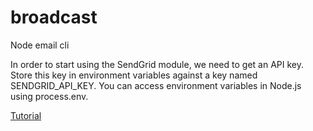 # broadcast
Node email cli  

In order to start using the SendGrid module, we need to get an API key. 
Store this key in environment variables against a key named SENDGRID_API_KEY. 
You can access environment variables in Node.js using process.env.

[Tutorial](https://www.smashingmagazine.com/2017/03/interactive-command-line-application-node-js/?utm_source=javascriptweekly&utm_medium=email)
